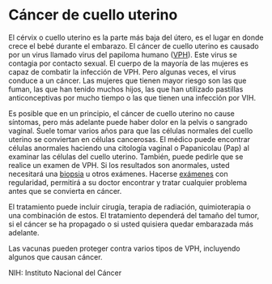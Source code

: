Cáncer de cuello uterino
========================


El cérvix o cuello uterino es la parte más baja del útero, es el lugar en donde crece el bebé durante el embarazo. El cáncer de cuello uterino es causado por un virus llamado virus del papiloma humano ([VPH](https://medlineplus.gov/spanish/hpv.html)). Este virus se contagia por contacto sexual. El cuerpo de la mayoría de las mujeres es capaz de combatir la infección de VPH. Pero algunas veces, el virus conduce a un cáncer. Las mujeres que tienen mayor riesgo son las que fuman, las que han tenido muchos hijos, las que han utilizado pastillas anticonceptivas por mucho tiempo o las que tienen una infección por VIH. 


Es posible que en un principio, el cáncer de cuello uterino no cause síntomas, pero más adelante puede haber dolor en la pelvis o sangrado vaginal. Suele tomar varios años para que las células normales del cuello uterino se conviertan en células cancerosas. El médico puede encontrar células anormales haciendo una citología vaginal o Papanicolau (Pap) al examinar las células del cuello uterino. También, puede pedirle que se realice un examen de VPH. Si los resultados son anormales, usted necesitará una [biopsia](https://medlineplus.gov/spanish/biopsy.html) u otros exámenes. Hacerse [exámenes](https://medlineplus.gov/spanish/cervicalcancerscreening.html) con regularidad, permitirá a su doctor encontrar y tratar cualquier problema antes que se convierta en cáncer. 


El tratamiento puede incluir cirugía, terapia de radiación, quimioterapia o una combinación de estos. El tratamiento dependerá del tamaño del tumor, si el cáncer se ha propagado o si usted quisiera quedar embarazada más adelante. 


Las vacunas pueden proteger contra varios tipos de VPH, incluyendo algunos que causan cáncer. 


NIH: Instituto Nacional del Cáncer

